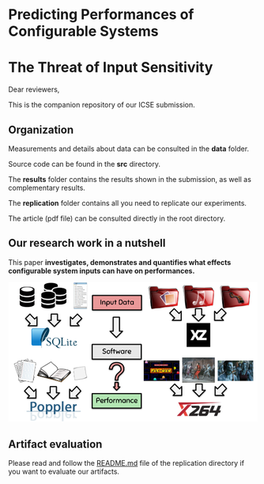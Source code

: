 # Predicting Performances of Configurable Systems
# The Threat of Input Sensitivity

Dear reviewers,

This is the companion repository of our ICSE submission.

## Organization

Measurements and details about data can be consulted in the **data** folder.

Source code can be found in the **src** directory.

The **results** folder contains the results shown in the submission, as well as complementary results.

The **replication** folder contains all you need to replicate our experiments.

The article (pdf file) can be consulted directly in the root directory.


## Our research work in a nutshell

This paper **investigates, demonstrates and quantifies what effects configurable system inputs can have on performances.**

![Introduction picture](results/figures/input_sensitivity_intro.png)


## Artifact evaluation

Please read and follow the [README.md](https://anonymous.4open.science/repository/df319578-8767-47b0-919d-a8e57eb67d25/replication/README.md) file of the replication directory if you want to evaluate our artifacts.

